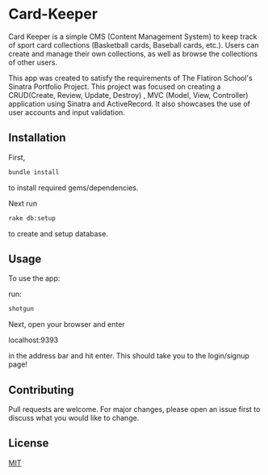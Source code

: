 # Card-Keeper

Card Keeper is a simple CMS (Content Management System) to keep track of sport card collections (Basketball cards, Baseball cards, etc.). Users can create and manage their own collections, as well as browse the collections of other users.

This app was created to satisfy the requirements of The Flatiron School's Sinatra Portfolio Project.  This project was focused on creating a CRUD(Create, Review, Update, Destroy) , MVC (Model, View, Controller) application using Sinatra and ActiveRecord. It also showcases the use of user accounts and input validation.

## Installation

First,
```bash
bundle install
```
to install required gems/dependencies.

Next run
```bash
rake db:setup
```
to create and setup database.
 
## Usage

To use the app:

run:
```bash
shotgun
```

Next, open your browser and enter

localhost:9393

in the address bar and hit enter.  This should take you to the login/signup page!

## Contributing

Pull requests are welcome. For major changes, please open an issue first to discuss what you would like to change.

## License
[MIT](https://choosealicense.com/licenses/mit/)